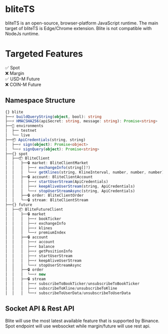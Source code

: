 # bliteTS
bliteTS is an open-source, browser-platform JavaScript runtime. The main target of bliteTS is Edge/Chrome extension. Blite is not compatible with NodeJs runtime.

# Targeted Features
✅ Spot  
❌ Margin  
✅ USD-M Future  
❌ COIN-M Future  

## Namespace Structure
```ts
{} blite
├──⚡ buildQueryString(object, bool): string
├──⚡ HMACSHA256(apiSecret: string, message: string): Promise<string>
├──🔩 environments
│  ├── testnet
│  └── live
├──📦 ApiCredentials(string, string)
│  ├──⚡ sign(object): Promise<object>
│  └──⚡ signQuery(object): Promise<string>
├──{} spot
│  ├──📦 BliteClient
│  │   ├──🔒 market: BliteClientMarket 
│  │   │  ├──⚡ exchangeInfo(string[]?)
│  │   │  └──⚡ getKlines(string, KlineInterval, number, number, number)
│  │   ├──🔒 account: BliteClientAccount 
│  │   │  ├──⚡ startUserStream(ApiCredentials)
│  │   │  ├──⚡ keepAliveUserStream(string, ApiCredentials)
│  │   │  └──⚡ stopUserStreamAsync(string, ApiCredentials)
│  │   ├──🔒 order: BliteClientOrder
│  │   └──🔒 stream: BliteClientStream
├──{} future
│  ├──📦 BliteFutureClient
│  │   ├──🔒 market
│  │   │  ├──⚡ bookTicker
│  │   │  ├──⚡ exchangeInfo
│  │   │  ├──⚡ klines
│  │   │  └──⚡ premiumIndex
│  │   ├──🔒 account
│  │   │  ├──⚡ account
│  │   │  ├──⚡ balance
│  │   │  ├──⚡ getPositionInfo
│  │   │  ├──⚡ startUserStream
│  │   │  ├──⚡ keepAliveUserStream
│  │   │  └──⚡ stopUserStreamAsync
│  │   ├──🔒 order
│  │   │  └──⚡ new
│  │   ├──🔒 stream
│  │   │  ├──⚡ subscribeToBookTicker/unsubscribeToBookTicker
│  │   │  ├──⚡ subscribeToKline/unsubscribeToKline
│  │   │  └──⚡ subscribeToUserData/unsubscribeToUserData
```

## Socket API & Rest API
Blite will use the most latest available feature that is supported by Binance. Spot endpoint will use websocket while margin/future will use rest api.


